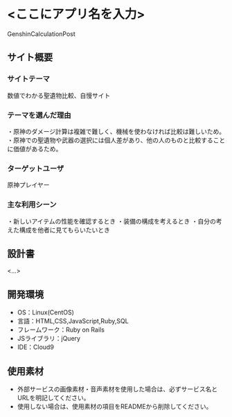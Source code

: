 # <ここにアプリ名を入力>
GenshinCalculationPost
## サイト概要
### サイトテーマ
数値でわかる聖遺物比較、自慢サイト
### テーマを選んだ理由
・原神のダメージ計算は複雑で難しく、機械を使わなければ比較は難しいため。
・原神での聖遺物や武器の選択には個人差があり、他の人のものと比較することに価値があるため。



### ターゲットユーザ
原神プレイヤー

### 主な利用シーン
・新しいアイテムの性能を確認するとき
・装備の構成を考えるとき
・自分の考えた構成を他者に見てもらいたいとき



## 設計書
<...>

## 開発環境
- OS：Linux(CentOS)
- 言語：HTML,CSS,JavaScript,Ruby,SQL
- フレームワーク：Ruby on Rails
- JSライブラリ：jQuery
- IDE：Cloud9

## 使用素材
- 外部サービスの画像素材・音声素材を使用した場合は、必ずサービス名とURLを明記してください。
- 使用しない場合は、使用素材の項目をREADMEから削除してください。